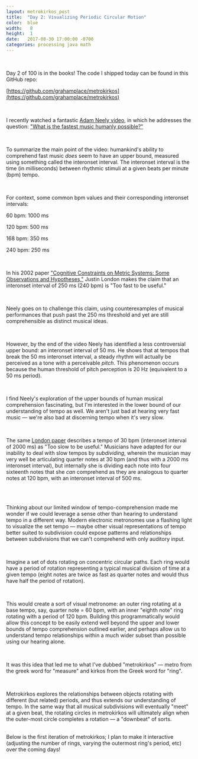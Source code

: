 ```yaml
---
layout: metrokirkos_post
title:  "Day 2: Visualizing Periodic Circular Motion"
color:  blue
width:   8
height:  1
date:   2017-08-30 17:00:00 -0700
categories: processing java math
---
```


<br>

Day 2 of 100 is in the books! The code I shipped today can be found in this GitHub repo:

[https://github.com/grahamplace/metrokirkos](https://github.com/grahamplace/metrokirkos)

<br>

I recently watched a fantastic [Adam Neely video](https://youtu.be/h3kqBX1j7f8), in which he addresses the
  question: ["What is the fastest music humanly possible?"](https://youtu.be/h3kqBX1j7f8)

<br>

To summarize the main point of the video: humankind's ability to comprehend fast music
  _does_ seem to have an upper bound, measured using something called the interonset interval.
  The interonset interval is the time (in milliseconds) between rhythmic stimuli at a given beats per minute (bpm) tempo.

<br>

For context, some common bpm values and their corresponding interonset intervals:

60 bpm: 1000 ms

120 bpm: 500 ms

168 bpm: 350 ms

240 bpm: 250 ms

<br>

In his 2002 paper ["Cognitive Constraints on Metric Systems: Some Observations and Hypotheses,"](https://www.researchgate.net/publication/249979646_Cognitive_Constraints_on_Metric_Systems_Some_Observations_and_Hypotheses) Justin London makes the claim that an interonset interval of 250 ms (240 bpm) is "Too fast to be useful."

<br>

Neely goes on to challenge this claim, using counterexamples of musical performances that push past
  the 250 ms threshold and yet are still comprehensible as distinct musical ideas.

<br>

However, by the end of the video Neely has identified a less controversial upper bound: an interonset interval of 50 ms.
  He shows that at tempos that break the 50 ms interonset interval, a steady rhythm will actually be perceived as a tone with a perceivable _pitch_. This phenomenon occurs because the human threshold of pitch perception is 20 Hz (equivalent to a 50 ms period).

<br>  

I find Neely's exploration of the upper bounds of human musical comprehension fascinating,
  but I'm interested in the lower bound of our understanding of tempo as well. We aren't just bad at hearing
  very fast music — we're also bad at discerning tempo when it's very slow.

<br>

The same [London paper](https://www.researchgate.net/publication/249979646_Cognitive_Constraints_on_Metric_Systems_Some_Observations_and_Hypotheses) describes a tempo of 30 bpm (interonset interval of 2000 ms) as "Too slow to be useful."
Musicians have adapted for our inability to deal with slow tempos by _subdividing_, wherein
  the musician may very well be articulating quarter notes at 30 bpm (and thus with a 2000 ms interonset interval),
  but internally she is dividing each note into four sixteenth notes that she _can_ comprehend as they are analogous to quarter notes at 120 bpm, with an interonset interval of 500 ms.

<br> <br>

Thinking about our limited window of tempo-comprehension made me wonder if we could
  leverage a sense other than hearing to understand tempo in a different way. Modern electronic metronomes
  use a flashing light to visualize the set tempo — maybe other visual representations of tempo better suited to
  subdivision could expose patterns and relationships between subdivisions that we can't comprehend with only auditory input.

<br>

Imagine a set of dots rotating on concentric circular paths. Each ring would have a period of rotation representing a typical
  musical division of time at a given tempo (eight notes are twice as fast as quarter notes and would thus have half the
  period of rotation).

<br>

This would create a sort of visual metronome: an outer ring rotating at a base tempo, say, quarter note = 60 bpm, with an inner "eighth note" ring rotating with a period of 120 bpm. Building this programmatically would allow this concept to be easily extend well beyond the upper and lower bounds of tempo comprehension outlined earlier, and perhaps allow us to understand tempo relationships within a much wider subset than possible using our hearing alone.

<br>

It was this idea that led me to what I've dubbed "metrokirkos" — metro from the greek word for "measure" and kirkos from the Greek word for "ring".

<br>

Metrokirkos explores the relationships between objects rotating with different (but related) periods, and thus extends our
understanding of tempo. In the same way that all musical subdivisions will eventually "meet" at a given beat, the rotating circles in metrokirkos will ultimately align when the outer-most circle completes a rotation — a "downbeat" of sorts.

<br>
Below is the first iteration of metrokirkos; I plan to make it interactive (adjusting the number of rings, varying the outermost ring's period, etc) over the coming days!

<br>
<br>
<canvas data-processing-sources="../../../../../../metrokirkos/metrokirkos.pde"></canvas>
